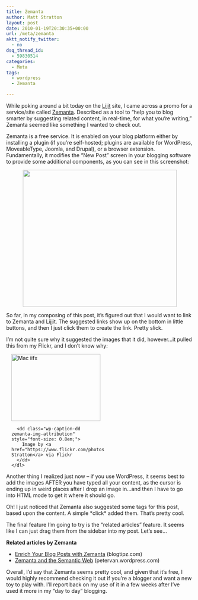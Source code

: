 ```yaml
---
title: Zemanta
author: Matt Stratton
layout: post
date: 2010-01-19T20:30:35+00:00
url: /meta/zemanta
aktt_notify_twitter:
  - no
dsq_thread_id:
  - 59830514
categories:
  - Meta
tags:
  - wordpress
  - Zemanta

---
```

While poking around a bit today on the <a class="zem_slink" title="lijit" rel="homepage" href="https://www.lijit.com">Lijit</a> site, I came across a promo for a service/site called <a class="zem_slink" title="Zemanta" rel="homepage" href="https://www.zemanta.com">Zemanta</a>. Described as a tool to &#8220;help you to blog smarter by suggesting related content, in real-time, for what you&#8217;re writing,&#8221; Zemanta seemed like something I wanted to check out.

Zemanta is a free service. It is enabled on your blog platform either by installing a plugin (if you&#8217;re self-hosted; plugins are available for WordPress, MoveableType, Joomla, and Drupal), or a browser extension. Fundamentally, it modifies the &#8220;New Post&#8221; screen in your blogging software to provide some additional components, as you can see in this screenshot:

<p style="text-align: center;">
  <a href="/wp-content/uploads/zemanta.png"><img class="aligncenter size-full wp-image-5783" title="zemanta" src="/wp-content/uploads/zemanta.png" alt="" width="415" height="368" srcset="/wp-content/uploads/zemanta.png 989w, /wp-content/uploads/zemanta-300x265.png 300w" sizes="(max-width: 415px) 100vw, 415px" /></a>
</p>

So far, in my composing of this post, it&#8217;s figured out that I would want to link to Zemanta and Lijjit. The suggested links show up on the bottom in little buttons, and then I just click them to create the link. Pretty slick.

I&#8217;m not quite sure why it suggested the images that it did, however&#8230;it pulled this from my Flickr, and I don&#8217;t know why:

<div class="zemanta-img zemanta-action-dragged" style="margin: 1em; width: 250px; display: block;">
  <div>
    <dl class="wp-caption alignright" style="width: 250px;">
      <dt class="wp-caption-dt">
        <a href="https://www.flickr.com/photos/84661389@N00/18074353"><img title="Mac iifx" src="https://farm1.static.flickr.com/13/18074353_66a5a35f4b_m.jpg" alt="Mac iifx" width="240" height="180" /></a>
      </dt>
      
      <dd class="wp-caption-dd zemanta-img-attribution" style="font-size: 0.8em;">
        Image by <a href="https://www.flickr.com/photos/84661389@N00/18074353">Matt Stratton</a> via Flickr
      </dd>
    </dl>
  </div>
</div>

Another thing I realized just now &#8211; if you use WordPress, it seems best to add the images AFTER you have typed all your content, as the cursor is ending up in weird places after I drop an image in&#8230;and then I have to go into HTML mode to get it where it should go.

Oh! I just noticed that Zemanta also suggested some tags for this post, based upon the content. A simple \*click\* added them. That&#8217;s pretty cool.

The final feature I&#8217;m going to try is the &#8220;related articles&#8221; feature. It seems like I can just drag them from the sidebar into my post. Let&#8217;s see&#8230;

**Related articles by Zemanta**

<ul class="zemanta-article-ul">
  <li class="zemanta-article-ul-li">
    <a href="https://blogtipz.com/2009/12/30/enrich-your-blog-posts-with-zemanta/">Enrich Your Blog Posts with Zemanta</a> (blogtipz.com)
  </li>
  <li class="zemanta-article-ul-li">
    <a href="https://petervan.wordpress.com/2009/12/27/zemanta-and-the-semantic-web/">Zemanta and the Semantic Web</a> (petervan.wordpress.com)
  </li>
</ul>

Overall, I&#8217;d say that Zemanta seems pretty cool, and given that it&#8217;s free, I would highly recommend checking it out if you&#8217;re a blogger and want a new toy to play with. I&#8217;ll report back on my use of it in a few weeks after I&#8217;ve used it more in my &#8220;day to day&#8221; blogging.